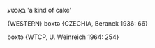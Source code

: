 באָכטע
'a kind of cake'

{WESTERN}
boxtə {CZECHIA, Beranek 1936: 66}

boxtə {WTCP, U. Weinreich 1964: 254}

